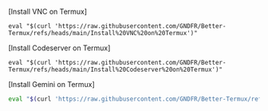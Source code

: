 [Install VNC on Termux]
```shell
eval "$(curl 'https://raw.githubusercontent.com/GNDFR/Better-Termux/refs/heads/main/Install%20VNC%20on%20Termux')"
```

[Install Codeserver on Termux]
```shell
eval "$(curl 'https://raw.githubusercontent.com/GNDFR/Better-Termux/refs/heads/main/Install%20Codeserver%20on%20Termux')"
```

[Install Gemini on Termux]
```bash
eval "$(curl 'https://raw.githubusercontent.com/GNDFR/Better-Termux/refs/heads/main/Install%20Gemini%20on%20Termux')"
```
